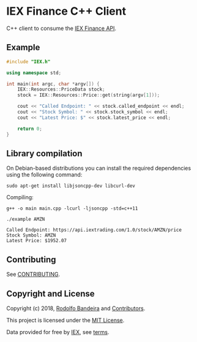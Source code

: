 IEX Finance C++ Client
===

C++ client to consume the [IEX Finance API](https://iextrading.com/developer).

## Example

```cpp
#include "IEX.h"

using namespace std;

int main(int argc, char *argv[]) {
    IEX::Resources::PriceData stock;
    stock = IEX::Resources::Price::get(string(argv[1]));

    cout << "Called Endpoint: " << stock.called_endpoint << endl;
    cout << "Stock Symbol: " << stock.stock_symbol << endl;
    cout << "Latest Price: $" << stock.latest_price << endl;

    return 0;
}
```

## Library compilation

On Debian-based distributions you can install the required dependencies using the following command:

`sudo apt-get install libjsoncpp-dev libcurl-dev`

Compiling: 

`g++ -o main main.cpp -lcurl -ljsoncpp -std=c++11`

`./example AMZN`

```
Called Endpoint: https://api.iextrading.com/1.0/stock/AMZN/price
Stock Symbol: AMZN
Latest Price: $1952.07
```

## Contributing

See [CONTRIBUTING](CONTRIBUTING.md).

## Copyright and License

Copyright (c) 2018, [Rodolfo Bandeira](https://twitter.com/rodolfobandeira) and [Contributors](CHANGELOG.md).

This project is licensed under the [MIT License](LICENSE.md).

Data provided for free by [IEX](https://iextrading.com/developer), see [terms](https://iextrading.com/api-terms).
